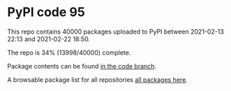# PyPI code 95

This repo contains 40000 packages uploaded to PyPI between 
2021-02-13 22:13 and 2021-02-22 18:50.

The repo is 34% (13998/40000) complete.

Package contents can be found [in the code branch](https://github.com/pypi-data/pypi-mirror-95/tree/code/packages).

A browsable package list for all repositories [all packages here](https://pypi-data.github.io/website/repositories/pypi-mirror-95).


